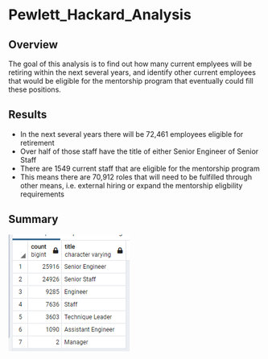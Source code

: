 # Pewlett_Hackard_Analysis

## Overview

The goal of this analysis is to find out how many current emplyees will be retiring within the next several years, and identify other current employees that would be eligible for the mentorship program that eventually could fill these positions.

## Results

  - In the next several years there will be 72,461 employees eligible for retirement
  - Over half of those staff have the title of either Senior Engineer of Senior Staff
  - There are 1549 current staff that are eligible for the mentorship program
  - This means there are 70,912 roles that will need to be fulfilled through other means, i.e. external hiring or expand the mentorship eligbility requirements

## Summary

![This is an image](https://github.com/BNew2022/Pewlett_Hackard_Analysis/blob/main/retiring_titles.png)



